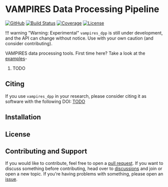 # VAMPIRES Data Processing Pipeline

[![GitHub](https://img.shields.io/badge/Code-GitHub-black.svg)](https://github.com/mileslucas/vampires_dpp)
[![Build Status](https://github.com/mileslucas/vampires_dpp/workflows/CI/badge.svg?branch=main)](https://github.com/mileslucas/vampires_dpp/actions)
[![Coverage](https://codecov.io/gh/mileslucas/vampires_dpp/branch/main/graph/badge.svg)](https://codecov.io/gh/mileslucas/vampires_dpp)
[![License](https://img.shields.io/github/license/mileslucas/vampires_dpp?color=yellow)](https://github.com/mileslucas/vampires_dpp/blob/main/LICENSE)

!!! warning "Warning: Experimental"
    `vampires_dpp` is still under development, and the API can change without notice. Use with your own caution (and consider contributing).

VAMPIRES data processing tools. First time here? Take a look at the [examples](../examples/index.md)-

1. TODO

## Citing

If you use `vampires_dpp` in your research, please consider citing it as software with the following DOI: [TODO](https://github.com/mileslucas/vampires_dpp/blob/main/CITAIONS.bib)

## Installation



## License

## Contributing and Support

If you would like to contribute, feel free to open a [pull request](https://github.com/mileslucas/vampires_dpp/pulls). If you want to discuss something before contributing, head over to [discussions](https://github.com/mileslucas/vampires_dpp/discussions) and join or open a new topic. If you're having problems with something, please open an [issue](https://github.com/mileslucas/vampires_dpp/issues).

